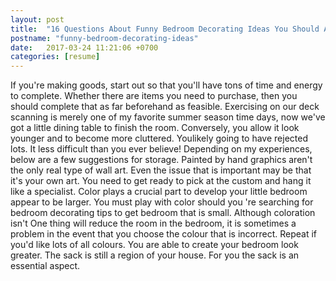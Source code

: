 ```yaml
---
layout: post
title:  "16 Questions About Funny Bedroom Decorating Ideas You Should Answer Truthfully"
postname: "funny-bedroom-decorating-ideas"
date:   2017-03-24 11:21:06 +0700
categories: [resume]
---
```

If you're making goods, start out so that you'll have tons of time and energy to complete. Whether there are items you need to purchase, then you should complete that as far beforehand as feasible. Exercising on our deck scanning is merely one of my favorite summer season time days, now we've got a little dining table to finish the room. Conversely, you allow it look younger and to become more cluttered. Youlikely going to have rejected lots. It less difficult than you ever believe! Depending on my experiences, below are a few suggestions for storage. Painted by hand graphics aren't the only real type of wall art. Even the issue that is important may be that it's your own art. You need to get ready to pick at the custom and hang it like a specialist. Color plays a crucial part to develop your little bedroom appear to be larger. You must play with color should you 're searching for bedroom decorating tips to get bedroom that is small. Although coloration isn't One thing will reduce the room in the bedroom, it is sometimes a problem in the event that you choose the colour that is incorrect. Repeat if you'd like lots of all colours. You are able to create your bedroom look greater. The sack is still a region of your house. For you the sack is an essential aspect.

